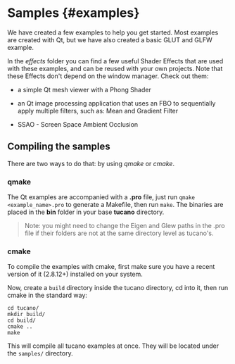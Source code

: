 Samples                         {#examples}
=======

We have created a few examples to help you get started. Most examples are created with Qt, but we have also created a basic GLUT and GLFW example.

In the *effects* folder you can find a few useful Shader Effects that are used with these examples, and can be reused with your own projects. Note that these Effects don't depend on the window manager.
Check out them:

- a simple Qt mesh viewer with a Phong Shader

- an Qt image processing application that uses an FBO to sequentially apply multiple filters, such as: Mean and Gradient Filter

- SSAO - Screen Space Ambient Occlusion


## Compiling the samples

There are two ways to do that: by using *qmake* or *cmake*.

### qmake

The Qt examples are accompanied with a **.pro** file, just run `qmake <example_name>.pro` to generate a Makefile, then run `make`.
The binaries are placed in the **bin** folder in your base **tucano** directory.

> Note: you might need to change the Eigen and Glew paths in the .pro file if their folders are not at the same directory level as tucano's.

### cmake

To compile the examples with cmake, first make sure you have a recent version of it (2.8.12+) installed on your system.

Now, create a `build` directory inside the tucano directory, cd into it, then run cmake in the standard way:

~~~~~~~~~~~~~~~~~~~~~~~~~~~~~~~~
cd tucano/
mkdir build/
cd build/
cmake ..
make
~~~~~~~~~~~~~~~~~~~~~~~~~~~~~~~~

This will compile all tucano examples at once. They will be located under the `samples/` directory.

